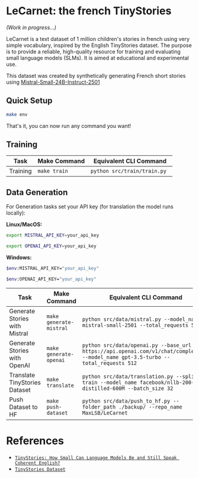 # LeCarnet: the french TinyStories

_(Work in progress...)_

LeCarnet is a text dataset of 1 million children's stories in french using very simple vocabulary, inspired by the English TinyStories dataset. 
The purpose is to provide a reliable, high-quality resource for training and evaluating small language models (SLMs). It is aimed at educational and experimental use.

This dataset was created by synthetically generating French short stories using [Mistral-Small-24B-Instruct-2501](https://huggingface.co/mistralai/Mistral-Small-24B-Instruct-2501)

## Quick Setup

```bash
make env
```
That's it, you can now run any command you want!

## Training

| Task                          | Make Command           | Equivalent CLI Command                                                                                                                                               |
|-------------------------------|------------------------|----------------------------------------------------------------------------------------------------------------------------------------------------------------------|
| Training    | `make train` | `python src/train/train.py `                                                |

## Data Generation
For Generation tasks set your API key (for translation the model runs locally):

**Linux/MacOS:**
```bash
export MISTRAL_API_KEY=your_api_key
```
```bash
export OPENAI_API_KEY=your_api_key
```
**Windows:**
```bash
$env:MISTRAL_API_KEY="your_api_key"
```
```bash
$env:OPENAI_API_KEY="your_api_key"
```

| Task                          | Make Command           | Equivalent CLI Command                                                                                                                                               |
|-------------------------------|------------------------|----------------------------------------------------------------------------------------------------------------------------------------------------------------------|
| Generate Stories with Mistral    | `make generate-mistral` | `python src/data/mistral.py --model_name mistral-small-2501 --total_requests 512`                                                |
| Generate Stories with OpenAI       | `make generate-openai`  | `python src/data/openai.py --base_url https://api.openai.com/v1/chat/completions --model_name gpt-3.5-turbo --total_requests 512` |
| Translate TinyStories Dataset | `make translate`        | `python src/data/translation.py --split train --model_name facebook/nllb-200-distilled-600M --batch_size 32 `                              |
| Push Dataset to HF | `make push-dataset`        | `python src/data/push_to_hf.py --folder_path ./backup/ --repo_name MaxLSB/LeCarnet`                   |

# References

- [`TinyStories: How Small Can Language Models Be and Still Speak Coherent English?`](https://arxiv.org/pdf/2305.07759)
- [`TinyStories Dataset`](https://huggingface.co/datasets/roneneldan/TinyStories)

